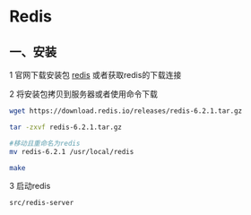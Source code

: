 # Redis

## 一、安装

1 官网下载安装包 [redis](https://redis.io/download) 或者获取redis的下载连接

2 将安装包拷贝到服务器或者使用命令下载

```bash
wget https://download.redis.io/releases/redis-6.2.1.tar.gz

tar -zxvf redis-6.2.1.tar.gz

#移动且重命名为redis
mv redis-6.2.1 /usr/local/redis

make
```

3 启动redis

```bash
src/redis-server
```


